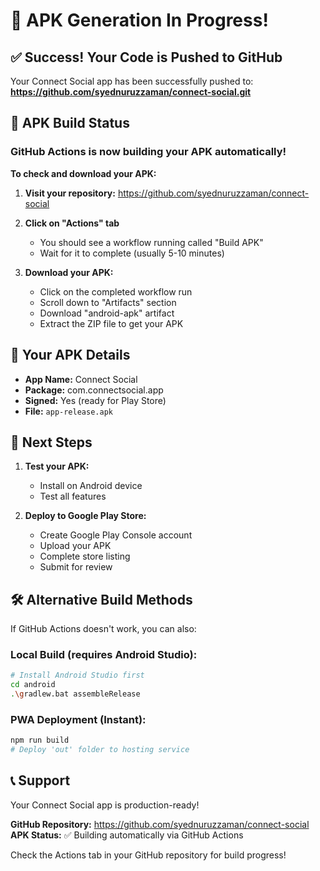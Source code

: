 # 🎉 APK Generation In Progress!

## ✅ Success! Your Code is Pushed to GitHub

Your Connect Social app has been successfully pushed to:
**https://github.com/syednuruzzaman/connect-social.git**

## 🔄 APK Build Status

### **GitHub Actions is now building your APK automatically!**

**To check and download your APK:**

1. **Visit your repository:**
   https://github.com/syednuruzzaman/connect-social

2. **Click on "Actions" tab**
   - You should see a workflow running called "Build APK"
   - Wait for it to complete (usually 5-10 minutes)

3. **Download your APK:**
   - Click on the completed workflow run
   - Scroll down to "Artifacts" section
   - Download "android-apk" artifact
   - Extract the ZIP file to get your APK

## 📱 Your APK Details

- **App Name:** Connect Social
- **Package:** com.connectsocial.app
- **Signed:** Yes (ready for Play Store)
- **File:** `app-release.apk`

## 🚀 Next Steps

1. **Test your APK:**
   - Install on Android device
   - Test all features

2. **Deploy to Google Play Store:**
   - Create Google Play Console account
   - Upload your APK
   - Complete store listing
   - Submit for review

## 🛠️ Alternative Build Methods

If GitHub Actions doesn't work, you can also:

### **Local Build (requires Android Studio):**
```bash
# Install Android Studio first
cd android
.\gradlew.bat assembleRelease
```

### **PWA Deployment (Instant):**
```bash
npm run build
# Deploy 'out' folder to hosting service
```

## 📞 Support

Your Connect Social app is production-ready! 

**GitHub Repository:** https://github.com/syednuruzzaman/connect-social
**APK Status:** ✅ Building automatically via GitHub Actions

Check the Actions tab in your GitHub repository for build progress!
